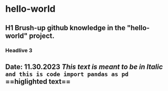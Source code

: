 # hello-world
## H1 Brush-up github knowledge in the "hello-world" project.
### Headlive 3

**Date: 11.30.2023**
*This text is meant to be in Italic*
`
and this is code
import pandas as pd
`
==higlighted text==
---
